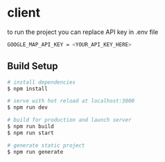 # client

to run the project you can replace API key in .env file

```bash
GOOGLE_MAP_API_KEY = <YOUR_API_KEY_HERE>
```

## Build Setup

```bash
# install dependencies
$ npm install

# serve with hot reload at localhost:3000
$ npm run dev

# build for production and launch server
$ npm run build
$ npm run start

# generate static project
$ npm run generate
```

